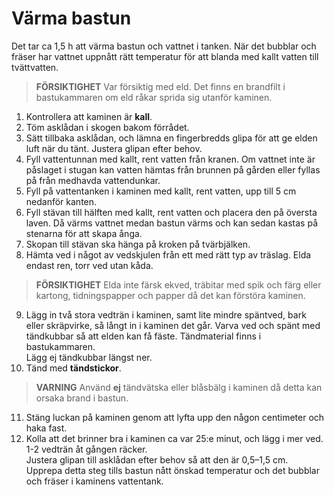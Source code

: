 # Värma bastun

Det tar ca 1,5 h att värma bastun och vattnet i tanken. När det bubblar och fräser har vattnet uppnått rätt temperatur för att blanda med kallt vatten till tvättvatten. 

> **FÖRSIKTIGHET** Var försiktig med eld. Det finns en brandfilt i bastukammaren om eld råkar sprida sig utanför kaminen.

1. Kontrollera att kaminen är **kall**.
2. Töm asklådan i skogen bakom förrådet.
3. Sätt tillbaka asklådan, och lämna en fingerbredds glipa för att ge elden luft när du tänt. Justera glipan efter behov.
4. Fyll vattentunnan med kallt, rent vatten från kranen. Om vattnet inte är påslaget i stugan kan vatten hämtas från brunnen på gården eller fyllas på från medhavda vattendunkar.
5. Fyll på vattentanken i kaminen med kallt, rent vatten, upp till 5 cm nedanför kanten.
6. Fyll stävan till hälften med kallt, rent vatten och placera den på översta laven. Då värms vattnet medan bastun värms och kan sedan kastas på stenarna för att skapa ånga. 
7. Skopan till stävan ska hänga på kroken på tvärbjälken.
8. Hämta ved i något av vedskjulen från ett med rätt typ av träslag. Elda endast ren, torr ved utan kåda.
> **FÖRSIKTIGHET** Elda inte färsk ekved, träbitar med spik och färg eller kartong, tidningspapper och papper då det kan förstöra kaminen.

9. Lägg in två stora vedträn i kaminen, samt lite mindre späntved, bark eller skräpvirke, så långt in i kaminen det går. Varva ved och spänt med tändkubbar så att elden kan få fäste. Tändmaterial finns i bastukammaren.<br>Lägg ej tändkubbar längst ner.
10. Tänd med **tändstickor**. 
> **VARNING** Använd **ej** tändvätska eller blåsbälg i kaminen då detta kan orsaka brand i bastun.

11. Stäng luckan på kaminen genom att lyfta upp den någon centimeter och haka fast.
12. Kolla att det brinner bra i kaminen ca var 25:e minut, och lägg i mer ved. 1-2 vedträn åt gången räcker.<br>Justera glipan till asklådan efter behov så att den är 0,5–1,5 cm. <br>Upprepa detta steg tills bastun nått önskad temperatur och det bubblar och fräser i kaminens vattentank.

